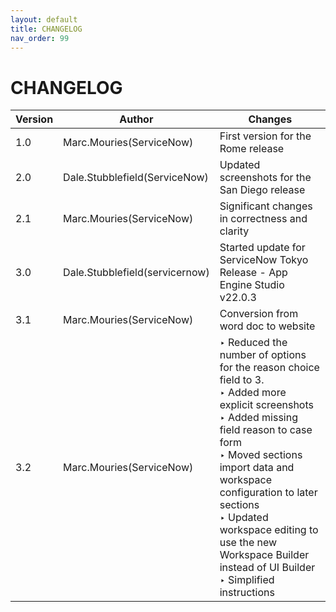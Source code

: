 ```yaml
---
layout: default
title: CHANGELOG
nav_order: 99
---
```

# CHANGELOG

| Version       | Author                           | Changes                              |
| ------------- | -------------------------------- | ------------------------------------ |
| 1.0           | Marc.Mouries(ServiceNow)         | First version for the Rome release
| 2.0           | Dale.Stubblefield(ServiceNow)    | Updated screenshots for the San Diego release
| 2.1	        | Marc.Mouries(ServiceNow)         | Significant changes in correctness and clarity
| 3.0           | Dale.Stubblefield(servicernow)   | Started update for ServiceNow Tokyo Release - App Engine Studio v22.0.3
| 3.1	        | Marc.Mouries(ServiceNow)         | Conversion from word doc to website
| 3.2           | Marc.Mouries(ServiceNow)         | ‣ Reduced the number of options for the reason choice field to 3. <br>  ‣ Added more explicit screenshots  <br>‣ Added missing field reason to case form   <br>  ‣  Moved sections import data and workspace configuration to later sections  <br>‣    Updated workspace editing to use the new Workspace Builder instead of UI Builder <br>‣ Simplified instructions
